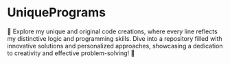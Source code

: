 # UniquePrograms
🚀 Explore my unique and original code creations, where every line reflects my distinctive logic and programming skills. Dive into a repository filled with innovative solutions and personalized approaches, showcasing a dedication to creativity and effective problem-solving! 🌟
